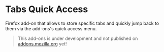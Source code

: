 # Tabs Quick Access

Firefox add-on that allows to store specific tabs and quickly jump back to them via the add-ons's quick access menu.

> This add-ons is under development and not published on [addons.mozilla.org](https://addons.mozilla.org) yet!

